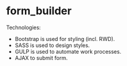 # form_builder


Technologies:
- Bootstrap is used for styling (incl. RWD).
- SASS is used to design styles.
- GULP is used to automate work processes.
- AJAX to submit form. 
